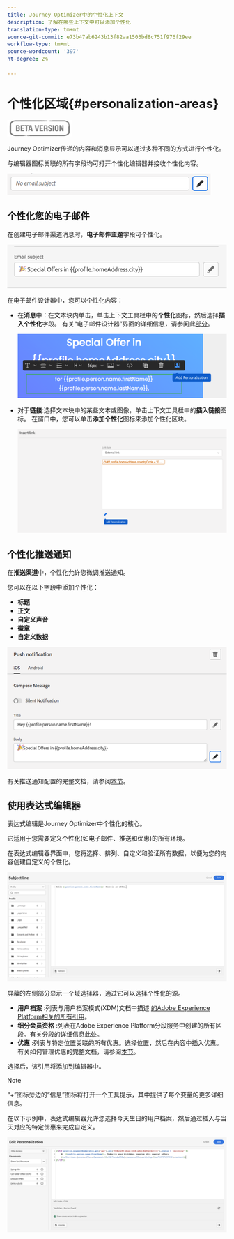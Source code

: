 ```yaml
---
title: Journey Optimizer中的个性化上下文
description: 了解在哪些上下文中可以添加个性化
translation-type: tm+mt
source-git-commit: e73b47ab6243b13f82aa1503bd8c751f976f29ee
workflow-type: tm+mt
source-wordcount: '397'
ht-degree: 2%

---
```


# 个性化区域{#personalization-areas}

![](../assets/do-not-localize/badge.png)

Journey Optimizer传递的内容和消息显示可以通过多种不同的方式进行个性化。

与编辑器图标关联的所有字段均可打开个性化编辑器并接收个性化内容。

![](assets/perso_icon.png)

## 个性化您的电子邮件

在创建电子邮件渠道消息时，**电子邮件主题**&#x200B;字段可个性化。

![](assets/perso_subject.png)

在电子邮件设计器中，您可以个性化内容：

* 在&#x200B;**消息**&#x200B;中：在文本块内单击，单击上下文工具栏中的&#x200B;**个性化**&#x200B;图标，然后选择&#x200B;**插入个性化**&#x200B;字段。 有关“电子邮件设计器”界面的详细信息，请参阅此[部分](../design-emails.md)。

   ![](assets/perso_insert.png)

* 对于&#x200B;**链接**:选择文本块中的某些文本或图像，单击上下文工具栏中的&#x200B;**插入链接**&#x200B;图标。 在窗口中，您可以单击&#x200B;**添加个性化**&#x200B;图标来添加个性化区块。

   ![](assets/perso_link.png)

## 个性化推送通知

在&#x200B;**推送渠道**&#x200B;中，个性化允许您微调推送通知。

您可以在以下字段中添加个性化：

* **标题**
* **正文**
* **自定义声音**
* **徽章**
* **自定义数据**

![](assets/perso_push.png)

有关推送通知配置的完整文档，请参阅[本节](../configure-push.md)。


## 使用表达式编辑器

表达式编辑是Journey Optimizer中个性化的核心。

它适用于您需要定义个性化(如电子邮件、推送和优惠)的所有环境。

在表达式编辑器界面中，您将选择、排列、自定义和验证所有数据，以便为您的内容创建自定义的个性化。

![](assets/perso_ee1.png)

屏幕的左侧部分显示一个域选择器，通过它可以选择个性化的源。

* **用户档案** :列表与用户档案模式(XDM)文档中描述 [的Adobe Experience Platform相关的所有引用](https://experienceleague.adobe.com/docs/experience-platform/xdm/home.html?lang=zh-Hans)。
* **细分会员资格** :列表在Adobe Experience Platform分段服务中创建的所有区段。有关分段的详细信息[此处](https://experienceleague.adobe.com/docs/experience-platform/segmentation/home.html?lang=en)。
* **优惠** :列表与特定位置关联的所有优惠。选择位置，然后在内容中插入优惠。 有关如何管理优惠的完整文档，请参阅[本节](../../using/offers/get-started/starting-offer-decisioning.md)。

选择后，该引用将添加到编辑器中。

>[!NOTE]
>
>“+”图标旁边的“信息”图标将打开一个工具提示，其中提供了每个变量的更多详细信息。

在以下示例中，表达式编辑器允许您选择今天生日的用户档案，然后通过插入与当天对应的特定优惠来完成自定义。

![](assets/perso_ee2.png)




